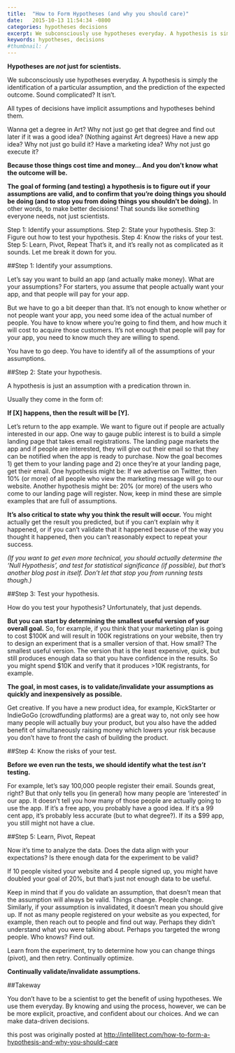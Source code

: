```yaml
---
title:  "How to Form Hypotheses (and why you should care)"
date:   2015-10-13 11:54:34 -0800
categories: hypotheses decisions
excerpt: We subconsciously use hypotheses everyday. A hypothesis is simply the identification of a particular assumption, and the prediction of the expected outcome. Sound complicated? It isn’t. All types of decisions have implicit assumptions and hypotheses behind them.
keywords: hypotheses, decisions
#thumbnail: /
---
```

**Hypotheses are *not* just for scientists.**

We subconsciously use hypotheses everyday. A hypothesis is simply the identification of a particular assumption, and the prediction of the expected outcome. Sound complicated? It isn’t.

All types of decisions have implicit assumptions and hypotheses behind them.

Wanna get a degree in Art? Why not just go get that degree and find out later if it was a good idea? (Nothing against Art degrees)
Have a new app idea? Why not just go build it?
Have a marketing idea? Why not just go execute it?

**Because those things cost time and money… And you don’t know what the outcome will be.**

**The goal of forming (and testing) a hypothesis is to figure out if your assumptions are valid, and to confirm that you’re doing things you should be doing (and to stop you from doing things you shouldn’t be doing).** In other words, to make better decisions! That sounds like something everyone needs, not just scientists.

Step 1: Identify your assumptions.
Step 2: State your hypothesis.
Step 3: Figure out how to test your hypothesis.
Step 4: Know the risks of your test.
Step 5: Learn, Pivot, Repeat
That’s it, and it’s really not as complicated as it sounds. Let me break it down for you.

##Step 1: Identify your assumptions.

Let’s say you want to build an app (and actually make money). What are your assumptions? For starters, you assume that people actually want your app, and that people will pay for your app.

But we have to go a bit deeper than that. It’s not enough to know whether or not people want your app, you need some idea of the actual number of people. You have to know where you’re going to find them, and how much it will cost to acquire those customers. It’s not enough that people will pay for your app, you need to know much they are willing to spend.

You have to go deep. You have to identify all of the assumptions of your assumptions.

##Step 2: State your hypothesis.

A hypothesis is just an assumption with a predication thrown in.

Usually they come in the form of:

**If [X] happens, then the result will be [Y].**

Let’s return to the app example. We want to figure out if people are actually interested in our app. One way to gauge public interest is to build a simple landing page that takes email registrations. The landing page markets the app and if people are interested, they will give out their email so that they can be notified when the app is ready to purchase. Now the goal becomes 1) get them to your landing page and 2) once they’re at your landing page, get their email. One hypothesis might be: If we advertise on Twitter, then 10% (or more) of all people who view the marketing message will go to our website. Another hypothesis might be: 20% (or more) of the users who come to our landing page will register. Now, keep in mind these are simple examples that are full of assumptions.

**It’s also critical to state why you think the result will occur.** You might actually get the result you predicted, but if you can’t explain why it happened, or if you can’t validate that it happened because of the way you thought it happened, then you can’t reasonably expect to repeat your success.

*(If you want to get even more technical, you should actually determine the ‘Null Hypothesis’, and test for statistical significance (if possible), but that’s another blog post in itself. Don’t let that stop you from running tests though.)*

##Step 3: Test your hypothesis.

How do you test your hypothesis? Unfortunately, that just depends.

**But you can start by determining the smallest useful version of your overall goal.** So, for example, if you think that your marketing plan is going to cost $100K and will result in 100K registrations on your website, then try to design an experiment that is a smaller version of that. How small? The smallest useful version. The version that is the least expensive, quick, but still produces enough data so that you have confidence in the results. So you might spend $10K and verify that it produces >10K registrants, for example.

**The goal, in most cases, is to validate/invalidate your assumptions as quickly and inexpensively as possible.**

Get creative. If you have a new product idea, for example, KickStarter or IndieGoGo (crowdfunding platforms) are a great way to, not only see how many people will actually buy your product, but you also have the added benefit of simultaneously raising money which lowers your risk because you don’t have to front the cash of building the product.

##Step 4: Know the risks of your test.

**Before we even run the tests, we should identify what the test *isn’t* testing.**

For example, let’s say 100,000 people register their email. Sounds great, right? But that only tells you (in general) how many people are ‘interested’ in our app. It doesn’t tell you how many of those people are actually going to use the app. If it’s a free app, you probably have a good idea. If it’s a 99 cent app, it’s probably less accurate (but to what degree?). If its a $99 app, you still might not have a clue.

##Step 5: Learn, Pivot, Repeat

Now it’s time to analyze the data. Does the data align with your expectations? Is there enough data for the experiment to be valid?

If 10 people visited your website and 4 people signed up, you might have doubled your goal of 20%, but that’s just not enough data to be useful.

Keep in mind that if you do validate an assumption, that doesn’t mean that the assumption will always be valid. Things change. People change. Similarly, if your assumption is invalidated, it doesn’t mean you should give up. If not as many people registered on your website as you expected, for example, then reach out to people and find out way. Perhaps they didn’t understand what you were talking about. Perhaps you targeted the wrong people. Who knows? Find out.

Learn from the experiment, try to determine how you can change things (pivot), and then retry.  Continually optimize.

**Continually validate/invalidate assumptions.**

##Takeway

You don’t have to be a scientist to get the benefit of using hypotheses. We use them everyday. By knowing and using the process, however, we can be be more explicit, proactive, and confident about our choices. And we can make data-driven decisions.

this post was originally posted at http://intellitect.com/how-to-form-a-hypothesis-and-why-you-should-care
